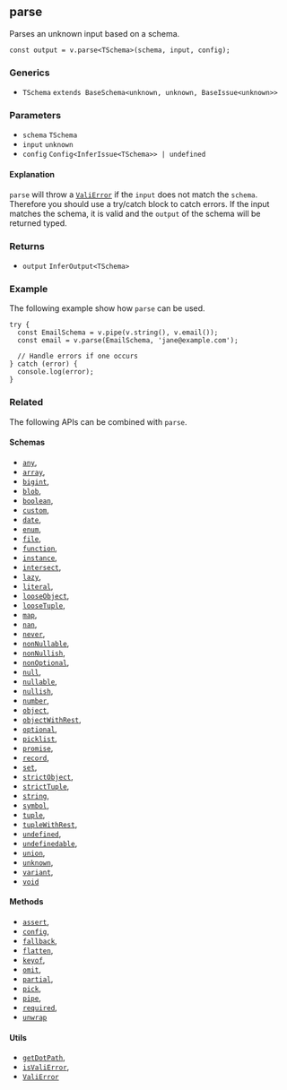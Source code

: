 parse
-----

Parses an unknown input based on a schema.

    const output = v.parse<TSchema>(schema, input, config);
    

### Generics

*   `TSchema` `extends BaseSchema<unknown, unknown, BaseIssue<unknown>>`

### Parameters

*   `schema` `TSchema`
*   `input` `unknown`
*   `config` `Config<InferIssue<TSchema>> | undefined`

#### Explanation

`parse` will throw a [`ValiError`](ValiError.md) if the `input` does not match the `schema`. Therefore you should use a try/catch block to catch errors. If the input matches the schema, it is valid and the `output` of the schema will be returned typed.

### Returns

*   `output` `InferOutput<TSchema>`

### Example

The following example show how `parse` can be used.

    try {
      const EmailSchema = v.pipe(v.string(), v.email());
      const email = v.parse(EmailSchema, 'jane@example.com');
    
      // Handle errors if one occurs
    } catch (error) {
      console.log(error);
    }
    

### Related

The following APIs can be combined with `parse`.

#### Schemas

*   [`any`](any.md),
*   [`array`](array.md),
*   [`bigint`](bigint.md),
*   [`blob`](blob.md),
*   [`boolean`](boolean.md),
*   [`custom`](custom.md),
*   [`date`](date.md),
*   [`enum`](enum.md),
*   [`file`](file.md),
*   [`function`](function.md),
*   [`instance`](instance.md),
*   [`intersect`](intersect.md),
*   [`lazy`](lazy.md),
*   [`literal`](literal.md),
*   [`looseObject`](looseObject.md),
*   [`looseTuple`](looseTuple.md),
*   [`map`](map.md),
*   [`nan`](nan.md),
*   [`never`](never.md),
*   [`nonNullable`](nonNullable.md),
*   [`nonNullish`](nonNullish.md),
*   [`nonOptional`](nonOptional.md),
*   [`null`](null.md),
*   [`nullable`](nullable.md),
*   [`nullish`](nullish.md),
*   [`number`](number.md),
*   [`object`](object.md),
*   [`objectWithRest`](objectWithRest.md),
*   [`optional`](optional.md),
*   [`picklist`](picklist.md),
*   [`promise`](promise.md),
*   [`record`](record.md),
*   [`set`](set.md),
*   [`strictObject`](strictObject.md),
*   [`strictTuple`](strictTuple.md),
*   [`string`](string.md),
*   [`symbol`](symbol.md),
*   [`tuple`](tuple.md),
*   [`tupleWithRest`](tupleWithRest.md),
*   [`undefined`](undefined.md),
*   [`undefinedable`](undefinedable.md),
*   [`union`](union.md),
*   [`unknown`](unknown.md),
*   [`variant`](variant.md),
*   [`void`](void.md)

#### Methods

*   [`assert`](assert.md),
*   [`config`](config.md),
*   [`fallback`](fallback.md),
*   [`flatten`](flatten.md),
*   [`keyof`](keyof.md),
*   [`omit`](omit.md),
*   [`partial`](partial.md),
*   [`pick`](pick.md),
*   [`pipe`](pipe.md),
*   [`required`](required.md),
*   [`unwrap`](unwrap.md)

#### Utils

*   [`getDotPath`](getDotPath.md),
*   [`isValiError`](isValiError.md),
*   [`ValiError`](ValiError.md)